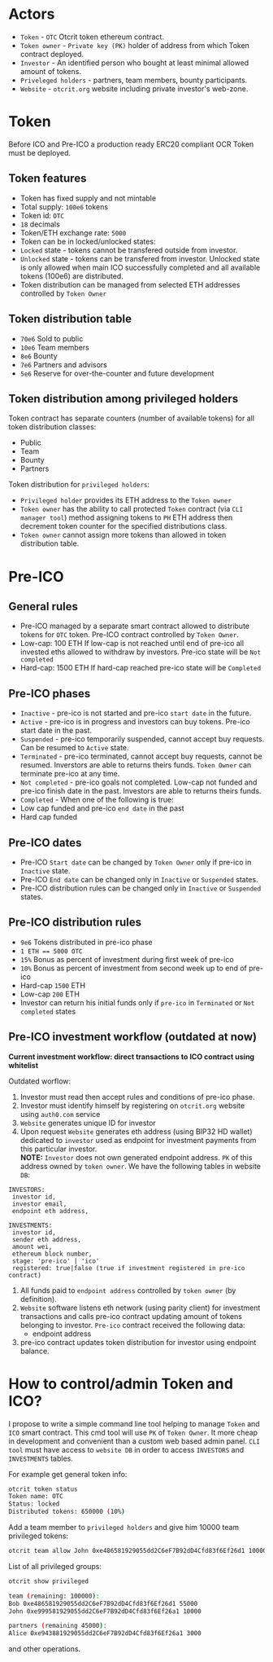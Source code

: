 # Actors

* `Token` - `OTC` Otcrit token ethereum contract.
* `Token owner` - `Private key (PK)` holder of address from which Token contract deployed.
* `Investor` - An identified person who bought at least minimal allowed amount of tokens.
* `Priveleged holders` - partners, team members, bounty participants.
* `Website` - `otcrit.org` website including private investor's web-zone.

# Token

Before ICO and Pre-ICO a production ready ERC20 compliant OCR Token must be deployed.

## Token features

* Token has fixed supply and not mintable
* Total supply: `100e6` tokens
* Token id: `OTC`
* `18` decimals
* Token/ETH exchange rate: `5000`
* Token can be in locked/unlocked states:
* `Locked` state - tokens cannot be transfered outside from investor.
* `Unlocked` state - tokens can be transfered from investor. Unlocked state is only allowed
when main ICO successfully completed and all available tokens (100e6) are distributed.
* Token distribution can be managed from selected ETH addresses controlled by `Token Owner`

## Token distribution table

* `70e6` Sold to public
* `10e6` Team members
* `8e6`  Bounty
* `7e6`  Partners and advisors
* `5e6`  Reserve for over-the-counter and future development

## Token distribution among privileged holders

Token contract has separate counters (number of available tokens) for all token distribution classes:

* Public
* Team
* Bounty
* Partners

Token distribution for `privileged holders`:

* `Privileged holder` provides its ETH address to the `Token owner`
* `Token owner` has the ability to call protected `Token` contract (via `CLI manager tool`)
method assigning tokens to `PH` ETH address then decrement token counter for
the specified distributions class.
* `Token owner` cannot assign more tokens than allowed in token distribution table.

# Pre-ICO

## General rules

* Pre-ICO managed by a separate smart contract allowed to distribute
tokens for `OTC` token. Pre-ICO contract controlled by `Token Owner`.
* Low-cap: 100 ETH If low-cap is not reached until end of pre-ico all invested eths allowed to withdraw by investors.
Pre-ico state will be `Not completed`
* Hard-cap: 1500 ETH If hard-cap reached pre-ico state will be `Completed`

## Pre-ICO phases

* `Inactive` - pre-ico is not started and pre-ico `start date` in the future.
* `Active` - pre-ico is in progress and investors can buy tokens. Pre-ico start date in the past.
* `Suspended` - pre-ico temporarily suspended, cannot accept buy requests. Can be resumed to `Active` state.
* `Terminated` - pre-ico terminated, cannot accept buy requests, cannot be resumed.
Inverstors are able to returns theirs funds. `Token Owner` can terminate pre-ico at any time.
* `Not completed` - pre-ico goals not completed. Low-cap not funded and pre-ico finish date in the past.
Investors are able to returns theirs funds.
* `Completed` - When one of the following is true:
* Low cap funded and pre-ico `end date` in the past
* Hard cap funded

## Pre-ICO dates

* Pre-ICO `Start date` can be changed by `Token Owner` only if pre-ico in `Inactive` state.
* Pre-ICO `End date` can be changed only in `Inactive` or `Suspended` states.
* Pre-ICO distribution rules can be changed only in `Inactive` or `Suspended` states.

## Pre-ICO distribution rules

* `9e6` Tokens distributed in pre-ico phase
* `1 ETH == 5000 OTC`
* `15%` Bonus as percent of investment during first week of pre-ico
* `10%` Bonus as percent of investment from second week up to end of pre-ico
* Hard-cap `1500` ETH
* Low-cap `200` ETH
* Investor can return his initial funds only if `pre-ico` in `Terminated` or `Not completed` states



## Pre-ICO investment workflow (outdated at now)

**Current investment workflow: direct transactions to ICO contract using whitelist**

Outdated worflow:

1. Investor must read then accept rules and conditions of pre-ico phase.
1. Investor must identify himself by registering on `otcrit.org` website using `auth0.com` service
1. `Website` generates unique ID for investor
1. Upon request `Website` generates eth address (using BIP32 HD wallet) dedicated to `investor` used as endpoint for investment payments from this particular investor.
<br>**NOTE:** `Investor` does not own generated endpoint address. `PK` of this address owned by `token owner`.
We have the following tables in website `DB`:
```
INVESTORS:
 investor id,
 investor email,
 endpoint eth address,

INVESTMENTS:
 investor id,
 sender eth address,
 amount wei,
 ethereum block number,
 stage: 'pre-ico' | 'ico'
 registered: true|false (true if investment registered in pre-ico contract)
```
1. All funds paid to `endpoint address` controlled by `token owner` (by definition).
1. `Website` software listens eth network (using parity client) for investment transactions and calls pre-ico
contract updating amount of tokens belonging to investor. `Pre-ico` contract received the following data:
   * endpoint address
1. pre-ico contract updates token distribution for investor using endpoint balance.

# How to control/admin Token and ICO?

I propose to write a simple command line tool helping to manage `Token` and `ICO` smart contract.
This cmd tool will use `PK` of `Token Owner`. It more cheap in development and convenient than a custom
web based admin panel. `CLI tool` must have access to `website DB` in order to access `INVESTORS` and `INVESTMENTS` tables.

For example get general token info:

```bash
otcrit token status
Token name: OTC
Status: locked
Distributed tokens: 650000 (10%)
```

Add a team member to `privileged holders` and give him 10000 team privileged tokens:

```bash
otcrit team allow John 0xe486581929055dd2C6eF7B92dD4Cfd83f6Ef26d1 10000
```

List of all privileged groups:
```bash
otcrit show privileged

team (remaining: 100000):
Bob 0xe486581929055dd2C6eF7B92dD4Cfd83f6Ef26d1 55000
John 0xe999581929055dd2C6eF7B92dD4Cfd83f6Ef26a1 10000

partners (remaining 45000):
Alice 0xe943881929055dd2C6eF7B92dD4Cfd83f6Ef26a1 3000

```

and other operations.



























